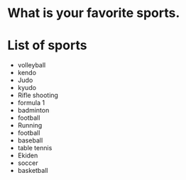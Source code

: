 # What is your favorite sports.

# List of sports
- volleyball
- kendo
- Judo
- kyudo
- Rifle shooting
- formula 1
- badminton
- football
- Running
- football
- baseball
- table tennis
- Ekiden
- soccer
- basketball
